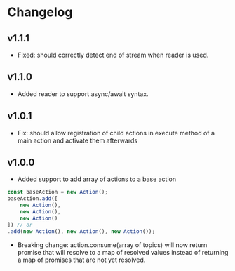 # Changelog

## v1.1.1
* Fixed: should correctly detect end of stream when reader is used.

## v1.1.0
* Added reader to support async/await syntax.

## v1.0.1
* Fix: should allow registration of child actions in execute method of a main action and activate them afterwards

## v1.0.0
* Added support to add array of actions to a base action
```js
const baseAction = new Action();
baseAction.add([
    new Action(),
    new Action(),
    new Action()
]) // or
.add(new Action(), new Action(), new Action());
```
* Breaking change: action.consume(array of topics) will now return promise that will resolve to a map of resolved values instead of returning a map of promises that are not yet resolved.
